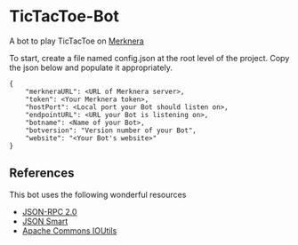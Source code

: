 # TicTacToe-Bot
A bot to play TicTacToe on [Merknera](https://github.com/mleonard87/merknera)

To start, create a file named config.json at the root level of the project.  Copy the json below and populate it appropriately.

~~~~
{
    "merkneraURL": <URL of Merknera server>,
    "token": <Your Merknera token>,
    "hostPort": <Local port your Bot should listen on>,
    "endpointURL": <URL your Bot is listening on>,
    "botname": <Name of your Bot>,
    "botversion": "Version number of your Bot",
    "website": "<Your Bot's website>"
}
~~~~

## References
This bot uses the following wonderful resources

* [JSON-RPC 2.0](http://software.dzhuvinov.com/json-rpc-2.0-base.html)
* [JSON Smart](https://code.google.com/archive/p/json-smart/)
* [Apache Commons IOUtils](https://commons.apache.org/proper/commons-io/)
